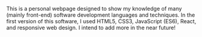 This is a personal webpage designed to show my knowledge of many (mainly front-end) software development languages and techniques. In the first version of this software, I used HTML5, CSS3, JavaScript (ES6), React, and responsive web design. I intend to add more in the near future!
